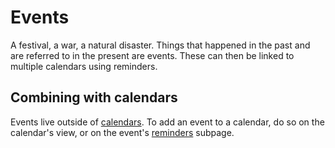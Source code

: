 # Events

A festival, a war, a natural disaster. Things that happened in the past and are referred to in the present are events. These can then be linked to multiple calendars using reminders.

## Combining with calendars

Events live outside of [calendars](/entities/calendars). To add an event to a calendar, do so on the calendar's view, or on the event's [reminders](/features/reminders) subpage.